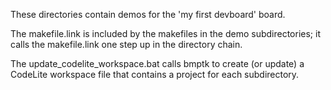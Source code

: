 These directories contain demos for the 'my first devboard' board.

The makefile.link is included by the makefiles in the demo subdirectories;
it calls the makefile.link one step up in the directory chain.

The update_codelite_workspace.bat calls bmptk to create (or update) a CodeLite
workspace file that contains a project for each subdirectory.
